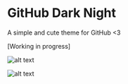 # GitHub Dark Night
A simple and cute theme for GitHub <3

[Working in progress]

![alt text](https://i.imgur.com/zgStKtP.png)



![alt text](https://i.imgur.com/Z8LIXH0.png)



